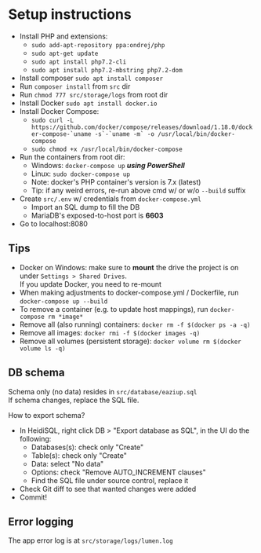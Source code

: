 # Setup instructions

* Install PHP and extensions:
  * `sudo add-apt-repository ppa:ondrej/php`
  * `sudo apt-get update`
  * `sudo apt install php7.2-cli`
  * `sudo apt install php7.2-mbstring php7.2-dom`
* Install composer `sudo apt install composer`
* Run `composer install` from `src` dir
* Run `chmod 777 src/storage/logs` from root dir
* Install Docker `sudo apt install docker.io`
* Install Docker Compose:
  * ``sudo curl -L https://github.com/docker/compose/releases/download/1.18.0/docker-compose-`uname -s`-`uname -m` -o /usr/local/bin/docker-compose``
  * `sudo chmod +x /usr/local/bin/docker-compose`
* Run the containers from root dir:
  * Windows: `docker-compose up` **_using PowerShell_** 
  * Linux: `sudo docker-compose up`
  * Note: docker's PHP container's version is 7.x (latest)
  * Tip: if any weird errors, re-run above cmd w/ or w/o `--build` suffix
* Create `src/.env` w/ credentials from `docker-compose.yml`
  * Import an SQL dump  to fill the DB
  * MariaDB's exposed-to-host port is **6603**
* Go to localhost:8080

## Tips
* Docker on Windows: make sure to **mount** the drive the project is on under `Settings > Shared Drives`.  
If you update Docker, you need to re-mount
* When making adjustments to docker-compose.yml / Dockerfile, run `docker-compose up --build`
* To remove a container (e.g. to update host mappings), run `docker-compose rm *image*`
* Remove all (also running) containers: `docker rm -f $(docker ps -a -q)`
* Remove all images: `docker rmi -f $(docker images -q)`
* Remove all volumes (persistent storage): `docker volume rm $(docker volume ls -q)`  

## DB schema
Schema only (no data) resides in `src/database/eaziup.sql`  
If schema changes, replace the SQL file.  

How to export schema?  
* In HeidiSQL, right click DB > "Export database as SQL", in the UI do the following:
  * Databases(s): check only "Create"
  * Table(s): check only "Create"
  * Data: select "No data"
  * Options: check "Remove AUTO_INCREMENT clauses"
  * Find the SQL file under source control, replace it
* Check Git diff to see that wanted changes were added
* Commit!

## Error logging
The app error log is at `src/storage/logs/lumen.log`